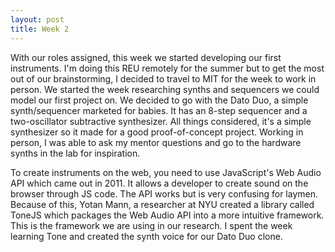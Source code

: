 ```yaml
---
layout: post
title: Week 2
---
```


With our roles assigned, this week we started developing our first instruments. I'm doing this REU remotely for the summer but to get the most out of our brainstorming, I decided to travel to MIT for the week to work in person. We started the week researching synths and sequencers we could model our first project on. We decided to go with the Dato Duo, a simple synth/sequencer marketed for babies. It has an 8-step sequencer and a two-oscillator subtractive synthesizer. All things considered, it's a simple synthesizer so it made for a good proof-of-concept project. Working in person, I was able to ask my mentor questions and go to the hardware synths in the lab for inspiration. 
  
To create instruments on the web, you need to use JavaScript's Web Audio API which came out in 2011. It allows a developer to create sound on the browser through JS code. The API works but is very confusing for laymen. Because of this, Yotan Mann, a researcher at NYU created a library called ToneJS which packages the Web Audio API into a more intuitive framework. This is the framework we are using in our research. I spent the week learning Tone and created the synth voice for our Dato Duo clone.
